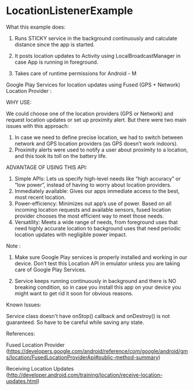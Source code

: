 # LocationListenerExample

What this example does:

1. Runs STICKY service in the background continuously and calculate distance since the app is started. 

2. It posts location updates to Activity using LocalBroadcastManager in case App is running in foreground.

3. Takes care of runtime permissions for Android - M



Google Play Services for location updates using Fused (GPS + Network) Location Provider :

WHY USE:

We could choose one of the location providers (GPS or Network) and request location updates or set up proximity alert. But there were two main issues with this approach:

1. In case we need to define precise location, we had to switch between network and GPS location providers (as GPS doesn’t work indoors).
2. Proximity alerts were used to notify a user about proximity to a location, and this took its toll on the battery life.

ADVANTAGE OF USING THIS API:

1. Simple APIs: Lets us specify high-level needs like “high accuracy” or “low power”, instead of having to worry about location providers.
2. Immediately available: Gives our apps immediate access to the best, most recent location.
3. Power-efficiency: Minimizes out app’s use of power. Based on all incoming location requests and available sensors, fused location provider chooses the most efficient way to meet those needs.
4. Versatility: Meets a wide range of needs, from foreground uses that need highly accurate location to background uses that need periodic location updates with negligible power impact.


Note : 

1. Make sure Google Play services is properly installed and working in our device. Don’t test this Location API in emulator unless you are taking care of Google Play Services.

2. Service keeps running continuously in background and there is NO breaking condition, so in case you install this app on your device you might want to get rid it soon for obvious reasons.



Known Issues:

Service class doesn't have onStop() callback and onDestroy() is not guaranteed. So have to be careful while saving any state.




References:

Fused Location Provider
(https://developers.google.com/android/reference/com/google/android/gms/location/FusedLocationProviderApi#public-method-summary)

Receiving Location Updates
(http://developer.android.com/training/location/receive-location-updates.html)



